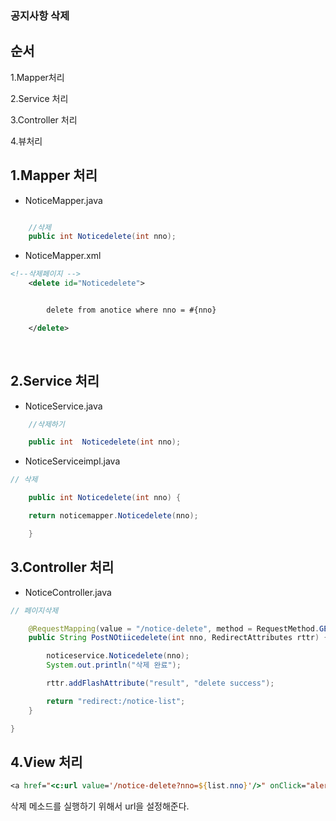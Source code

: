 ### 공지사항 삭제


순서
---

1.Mapper처리

2.Service 처리 

3.Controller 처리 

4.뷰처리


1.Mapper 처리 
---

- NoticeMapper.java

```java

	//삭제
	public int Noticedelete(int nno);
```


- NoticeMapper.xml

```xml
<!--삭제페이지 -->
	<delete id="Noticedelete">


		delete from anotice where nno = #{nno}

	</delete>
```

&nbsp;




2.Service 처리
---


- NoticeService.java

```java
	//삭제하기

	public int  Noticedelete(int nno);


```

- NoticeServiceimpl.java

```java
// 삭제

	public int Noticedelete(int nno) {

	return noticemapper.Noticedelete(nno);

	}


```

3.Controller 처리 
---

- NoticeController.java

```java
// 페이지삭제

	@RequestMapping(value = "/notice-delete", method = RequestMethod.GET)
	public String PostNOtiicedelete(int nno, RedirectAttributes rttr) {

		noticeservice.Noticedelete(nno);
		System.out.println("삭제 완료");

		rttr.addFlashAttribute("result", "delete success");

		return "redirect:/notice-list";
	}

}

```


4.View 처리
---

```jsp
<a href="<c:url value='/notice-delete?nno=${list.nno}'/>" onClick="alert('삭제하시겠습니까?')"class="btn reset" >삭제</a>
```
삭제 메소드를 실행하기 위해서 url을 설정해준다.


